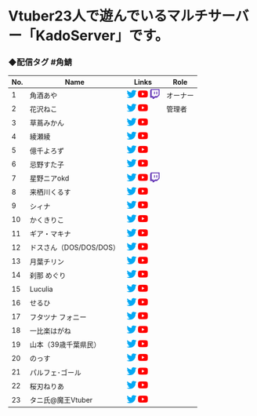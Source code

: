 # Vtuber23人で遊んでいるマルチサーバー「KadoServer」です。

### ◆配信タグ #角鯖

| No. | Name | Links | Role |
| --- | ---- | ---- | ---- |
| 1   | 角酒あや | [<img src="src/images/twitter.png" width="20">](https://twitter.com/kadosaka_aya) [<img src="src/images/youtube.png" width="20">](https://www.youtube.com/c/AyaKadosaka) [<img src="src/images/twitch.png" width="20">](https://www.twitch.tv/aya_kadosaka) | オーナー |
| 2   | 花沢ねこ | [<img src="src/images/twitter.png" width="20">](https://twitter.com/instant_cat_v) [<img src="src/images/youtube.png" width="20">](https://www.youtube.com/channel/UCHO79vvBr6B_nC0KKduyDSw) | 管理者 |
| 3   | 草蔦みかん | [<img src="src/images/twitter.png" width="20">](https://twitter.com/lotten_mikan) [<img src="src/images/youtube.png" width="20">](https://www.youtube.com/channel/UCBzbWsb8KYT1LTOoeDSGTBA) ||
| 4   | 綾瀬綾 | [<img src="src/images/twitter.png" width="20">](https://twitter.com/ayaseaya_vtuber) [<img src="src/images/youtube.png" width="20">](https://www.youtube.com/c/ayaseaya) ||
| 5   | 億千よろず | [<img src="src/images/twitter.png" width="20">](https://twitter.com/okuchi_yorozu) [<img src="src/images/youtube.png" width="20">](https://www.youtube.com/channel/UCpEsTR5Nnd0-HgKngIQqbmA) ||
| 6   | 忌野すた子 | [<img src="src/images/twitter.png" width="20">](https://twitter.com/imawanosutako) [<img src="src/images/youtube.png" width="20">](https://www.youtube.com/channel/UC9J1ltioVffzzWIfkcbKJ2w/featured) ||
| 7   | 星野ニアokd | [<img src="src/images/twitter.png" width="20">](https://twitter.com/hoshino_nia_okd) [<img src="src/images/youtube.png" width="20">](https://www.youtube.com/channel/UCGanwbingue3lvCRYYKQMgg) [<img src="src/images/twitch.png" width="20">](https://www.twitch.tv/hoshino_nia_okd) ||
| 8   | 来栖川くるす | [<img src="src/images/twitter.png" width="20">](https://twitter.com/KuruChan_nel) [<img src="src/images/youtube.png" width="20">](https://www.youtube.com/channel/UCZlMOmEFquizvUrmrfOBBeg) ||
| 9   | シィナ | [<img src="src/images/twitter.png" width="20">](https://twitter.com/paruina) [<img src="src/images/youtube.png" width="20">](https://www.youtube.com/c/%E3%82%B7%E3%82%A3%E3%83%8A/featured) ||
| 10  | かくきりこ | [<img src="src/images/twitter.png" width="20">](https://twitter.com/kaku_kiriko) [<img src="src/images/youtube.png" width="20">](https://www.youtube.com/channel/UCaKS8QY6B2V66gtFaoJxN2g) ||
| 11  | ギア・マキナ | [<img src="src/images/twitter.png" width="20">](https://twitter.com/Gears_Shogi_Lab) [<img src="src/images/youtube.png" width="20">](https://www.youtube.com/channel/UCZokywmyFBKhpmG3oT94N6w/featured) ||
| 12  | ドスさん（DOS/DOS/DOS） | [<img src="src/images/twitter.png" width="20">](https://twitter.com/DOSDOSDOS6) [<img src="src/images/youtube.png" width="20">](https://www.youtube.com/channel/UC4px9AMJD2QvmZcG-pfaKBw) ||
| 13  | 月葉チリン | [<img src="src/images/twitter.png" width="20">](https://twitter.com/la_chirin) [<img src="src/images/youtube.png" width="20">](https://www.youtube.com/channel/UCAWVHPHlL8yU_W_KVwvohDg) ||
| 14  | 刹那 めぐり | [<img src="src/images/twitter.png" width="20">](https://twitter.com/setsunameguri) [<img src="src/images/youtube.png" width="20">](https://www.youtube.com/channel/UCLH-YGA3ePhJCONiMf0EiIQ) ||
| 15  | Luculia | [<img src="src/images/twitter.png" width="20">](https://twitter.com/Luculia_11) [<img src="src/images/youtube.png" width="20">](https://www.youtube.com/channel/UCoyApklzSLxIReCBgGIlmiA) ||
| 16  | せるひ | [<img src="src/images/twitter.png" width="20">](https://twitter.com/celhiyu) [<img src="src/images/youtube.png" width="20">](https://www.youtube.com/channel/UCveGb3SgKP4J5IiHQMEDWOQ) ||
| 17  | フタツナ フォニー | [<img src="src/images/twitter.png" width="20">](https://twitter.com/fony_222) [<img src="src/images/youtube.png" width="20">](https://www.youtube.com/channel/UCspWS0kbi4ndNzNjYP5wXvw) ||
| 18  | 一比楽はがね | [<img src="src/images/twitter.png" width="20">](https://twitter.com/hagwanehitohira) [<img src="src/images/youtube.png" width="20">](https://www.youtube.com/channel/UCWasUfYtBBvsB4fttI9ibaQ) ||
| 19  | 山本（39歳千葉県民） | [<img src="src/images/twitter.png" width="20">](https://twitter.com/KanameMitsumine) [<img src="src/images/youtube.png" width="20">](https://www.youtube.com/channel/UCLqF01A7JMhUs9s3_tiTg4g/featured) ||
| 20  | のっす | [<img src="src/images/twitter.png" width="20">](https://twitter.com/Noss_Lotus) [<img src="src/images/youtube.png" width="20">](https://www.youtube.com/channel/UCeZ-xcT9W4wHytkyQPxQ7Ig/featured) ||
| 21  | パルフェ･ゴール | [<img src="src/images/twitter.png" width="20">](https://twitter.com/ParfateGoal) [<img src="src/images/youtube.png" width="20">](https://www.youtube.com/c/parfa_chan_nel) ||
| 22  | 桜刃ねりあ | [<img src="src/images/twitter.png" width="20">](https://twitter.com/sakurabaneria) [<img src="src/images/youtube.png" width="20">](https://www.youtube.com/channel/UCkvPOriOgmrNumqUJPHmeNw/featured) ||
|23   | タニ氏@魔王Vtuber | [<img src="src/images/twitter.png" width="20">](https://twitter.com/Yuuuuukiiiii007) [<img src="src/images/youtube.png" width="20">](https://www.youtube.com/channel/UC6nnpimALqENilFeKlYQQ6Q/featured) ||